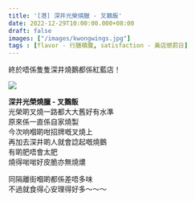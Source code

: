 ```yaml
---
title: '[港] 深井光榮燒臘 - 叉鵝飯'
date: 2022-12-29T10:00:00.000+08:00
draft: false
images: ["/images/kwongwings.jpg"]
tags : [flavor - 行膳積腹, satisfaction - 黃店懲罰日]
---
```


終於唔係隻隻深井燒鵝都係紅藍店！  

![](/images/kwongwings1.jpg)

**深井光榮燒臘 - 叉鵝飯**  
光榮啲叉燒一路都大大舊好有水準  
原來係一直係自家燒製  
今次响嗰啲咁招牌嘅叉燒上  
再加去深井啲人就會諗起嘅燒鵝  
有啲肥唔會太肥    
燒得啱啱好皮脆亦無燒燶  
  
同隔離街嗰啲都係差唔多味  
不過就食得心安理得好多～～～  

